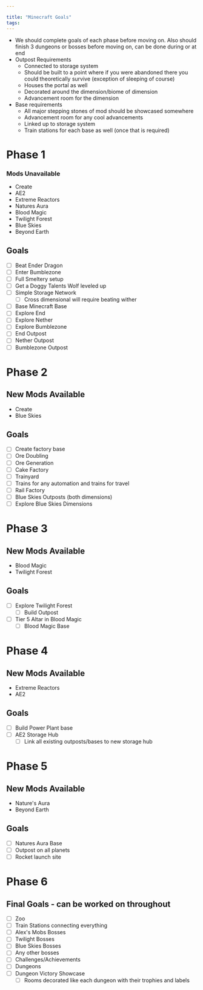 ```yaml
---

title: "Minecraft Goals"
tags:
---
```


- We should complete goals of each phase before moving on. Also should finish 3 dungeons or bosses before moving on, can be done during or at end
- Outpost Requirements
	- Connected to storage system
	- Should be built to a point where if you were abandoned there you could theoretically survive (exception of sleeping of course)
	- Houses the portal as well
	- Decorated around the dimension/biome of dimension
	- Advancement room for the dimension
- Base requirements
	- All major stepping stones of mod should be showcased somewhere
	- Advancement room for any cool advancements
	- Linked up to storage system
	- Train stations for each base as well (once that is required)

# Phase 1
### Mods Unavailable
- Create
- AE2
- Extreme Reactors
- Natures Aura
- Blood Magic
- Twilight Forest
- Blue Skies
- Beyond Earth
## Goals
- [ ] Beat Ender Dragon
- [ ] Enter Bumblezone
- [ ] Full Smeltery setup
- [ ] Get a Doggy Talents Wolf leveled up
- [ ] Simple Storage Network
	- [ ] Cross dimensional will require beating wither
- [ ] Base Minecraft Base
- [ ] Explore End
- [ ] Explore Nether
- [ ] Explore Bumblezone
- [ ] End Outpost
- [ ] Nether Outpost
- [ ] Bumblezone Outpost

# Phase 2
## New Mods Available
- Create
- Blue Skies
## Goals
- [ ] Create factory base
- [ ] Ore Doubling
- [ ] Ore Generation
- [ ] Cake Factory
- [ ] Trainyard
- [ ] Trains for any automation and trains for travel
- [ ] Rail Factory
- [ ] Blue Skies Outposts (both dimensions)
- [ ] Explore Blue Skies Dimensions

# Phase 3
## New Mods Available
- Blood Magic
- Twilight Forest
## Goals
- [ ] Explore Twilight Forest
	- [ ] Build Outpost
- [ ] Tier 5 Altar in Blood Magic
	- [ ] Blood Magic Base

# Phase 4
## New Mods Available
- Extreme Reactors
- AE2
## Goals
- [ ] Build Power Plant base
- [ ] AE2 Storage Hub
	- [ ] Link all existing outposts/bases to new storage hub

# Phase 5
## New Mods Available
- Nature's Aura
- Beyond Earth
## Goals
- [ ] Natures Aura Base
- [ ] Outpost on all planets
- [ ] Rocket launch site

# Phase 6
## Final Goals - can be worked on throughout
- [ ] Zoo
- [ ] Train Stations connecting everything
- [ ] Alex's Mobs Bosses
- [ ] Twilight Bosses
- [ ] Blue Skies Bosses
- [ ] Any other bosses
- [ ] Challenges/Achievements
- [ ] Dungeons
- [ ] Dungeon Victory Showcase
	- [ ] Rooms decorated like each dungeon with their trophies and labels